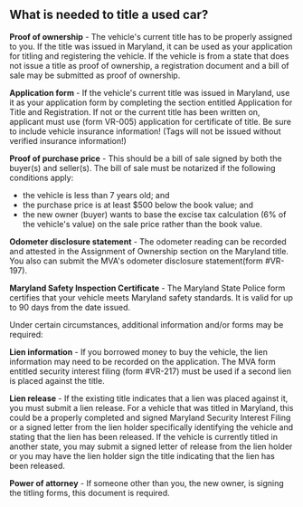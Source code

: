 <p align="center">
<img :src="$withBase('/faq-image.png')" alt="" height="250px">
</p>

## What is needed to title a used car?

**Proof of ownership** - The vehicle's current title has to be properly assigned to you.  If the title was issued in Maryland, it can be used as your application for titling and registering the vehicle. If the vehicle is from a state that does not issue a title as proof of ownership, a registration document and a bill of sale may be submitted as proof of ownership.

**Application form** - If the vehicle's current title was issued in Maryland, use it as your application form by completing the section entitled Application for Title and Registration. If not or the current title has been written on, applicant must use (form VR-005) application for certificate of title. Be sure to include vehicle insurance information! (Tags will not be issued without verified insurance information!)

**Proof of purchase price** - This should be a bill of sale signed by both the buyer(s) and seller(s).  The bill of sale must be notarized if the following conditions apply:

- the vehicle is less than 7 years old; and
- the purchase price is at least $500 below the book value; and
- the new owner (buyer) wants to base the excise tax calculation (6% of the vehicle's value) on the sale price rather than the book value.

**Odometer disclosure statement** - The odometer reading can be recorded and attested in the Assignment of Ownership section on the Maryland title. You also can submit the MVA's odometer disclosure statement(form #VR-197).

**Maryland Safety Inspection Certificate** - The Maryland State Police form certifies that your vehicle meets Maryland safety standards.  It is valid for up to 90 days from the date issued.

Under certain circumstances, additional information and/or forms may be required:

**Lien information** - If you borrowed money to buy the vehicle, the lien information may need to be recorded on the application.  The MVA form entitled security interest filing (form #VR-217) must be used if a second lien is placed against the title.

**Lien release** - If the existing title indicates that a lien was placed against it, you must submit a lien release.  For a vehicle that was titled in Maryland, this could be a properly completed and signed Maryland Security Interest Filing or a signed letter from the lien holder specifically identifying the vehicle and stating that the lien has been released.  If the vehicle is currently titled in another state, you may submit a signed letter of release from the lien holder or you may have the lien holder sign the title indicating that the lien has been released.

**Power of attorney** - If someone other than you, the new owner, is signing the titling forms, this document is required.


